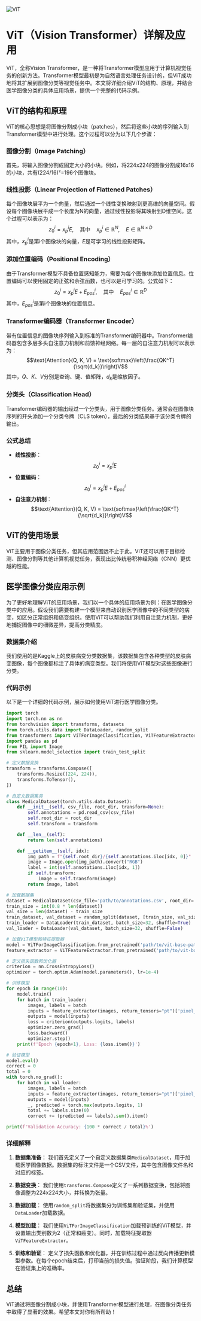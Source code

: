 ![ViT](BigModel/ViT/ViT.png)
# ViT（Vision Transformer）详解及应用

ViT，全称Vision Transformer，是一种将Transformer模型应用于计算机视觉任务的创新方法。Transformer模型最初是为自然语言处理任务设计的，但ViT成功地将其扩展到图像分类等视觉任务中。本文将详细介绍ViT的结构、原理，并结合医学图像分类的具体应用场景，提供一个完整的代码示例。

## ViT的结构和原理

ViT的核心思想是将图像分割成小块（patches），然后将这些小块的序列输入到Transformer模型中进行处理。这个过程可以分为以下几个步骤：

### 图像分割（Image Patching）

首先，将输入图像分割成固定大小的小块。例如，将224x224的图像分割成16x16的小块，共有(224/16)²=196个图像块。

### 线性投影（Linear Projection of Flattened Patches）

每个图像块展平为一个向量，然后通过一个线性变换映射到更高维的向量空间。假设每个图像块展平成一个长度为N的向量，通过线性投影将其映射到D维空间。这个过程可以表示为：
$$z_0^i = x_p^iE, \quad \text{其中} \quad x_p^i \in \mathbb{R}^{N}, \quad E \in \mathbb{R}^{N \times D}$$
其中，$x_p^i$是第i个图像块的向量，$E$是可学习的线性投影矩阵。

### 添加位置编码（Positional Encoding）

由于Transformer模型不具备位置感知能力，需要为每个图像块添加位置信息。位置编码可以使用固定的正弦和余弦函数，也可以是可学习的。公式如下：
$$z_0^i = x_p^iE + E_{pos}^i, \quad \text{其中} \quad E_{pos}^i \in \mathbb{R}^{D}$$
其中，$E_{pos}^i$是第i个图像块的位置信息。

### Transformer编码器（Transformer Encoder）

带有位置信息的图像块序列输入到标准的Transformer编码器中。Transformer编码器包含多层多头自注意力机制和前馈神经网络。每一层的自注意力机制可以表示为：
$$\text{Attention}(Q, K, V) = \text{softmax}\left(\frac{QK^T}{\sqrt{d_k}}\right)V$$
其中，$Q$、$K$、$V$分别是查询、键、值矩阵，$d_k$是缩放因子。

### 分类头（Classification Head）

Transformer编码器的输出经过一个分类头，用于图像分类任务。通常会在图像块序列的开头添加一个分类令牌（CLS token），最后的分类结果基于该分类令牌的输出。

### 公式总结

- **线性投影**：
$$z_0^i = x_p^iE$$
- **位置编码**：
$$z_0^i = x_p^iE + E_{pos}^i$$
- **自注意力机制**：
$$\text{Attention}(Q, K, V) = \text{softmax}\left(\frac{QK^T}{\sqrt{d_k}}\right)V$$

## ViT的使用场景

ViT主要用于图像分类任务，但其应用范围远不止于此。ViT还可以用于目标检测、图像分割等其他计算机视觉任务，表现出比传统卷积神经网络（CNN）更优越的性能。

## 医学图像分类应用示例

为了更好地理解ViT的应用场景，我们以一个具体的应用场景为例：在医学图像分类中的应用。假设我们需要构建一个模型来自动识别医学图像中的不同类型的病变，如区分正常组织和癌变组织。使用ViT可以帮助我们利用自注意力机制，更好地捕捉图像中的细微差异，提高分类精度。

### 数据集介绍

我们使用的是Kaggle上的皮肤病变分类数据集，该数据集包含各种类型的皮肤病变图像，每个图像都标注了具体的病变类型。我们将使用ViT模型对这些图像进行分类。

### 代码示例

以下是一个详细的代码示例，展示如何使用ViT进行医学图像分类。

```python
import torch
import torch.nn as nn
from torchvision import transforms, datasets
from torch.utils.data import DataLoader, random_split
from transformers import ViTForImageClassification, ViTFeatureExtractor
import pandas as pd
from PIL import Image
from sklearn.model_selection import train_test_split

# 定义数据变换
transform = transforms.Compose([
    transforms.Resize((224, 224)),
    transforms.ToTensor(),
])

# 自定义数据集类
class MedicalDataset(torch.utils.data.Dataset):
    def __init__(self, csv_file, root_dir, transform=None):
        self.annotations = pd.read_csv(csv_file)
        self.root_dir = root_dir
        self.transform = transform

    def __len__(self):
        return len(self.annotations)

    def __getitem__(self, idx):
        img_path = f"{self.root_dir}/{self.annotations.iloc[idx, 0]}"
        image = Image.open(img_path).convert("RGB")
        label = int(self.annotations.iloc[idx, 1])
        if self.transform:
            image = self.transform(image)
        return image, label

# 加载数据集
dataset = MedicalDataset(csv_file='path/to/annotations.csv', root_dir='path/to/images', transform=transform)
train_size = int(0.8 * len(dataset))
val_size = len(dataset) - train_size
train_dataset, val_dataset = random_split(dataset, [train_size, val_size])
train_loader = DataLoader(train_dataset, batch_size=32, shuffle=True)
val_loader = DataLoader(val_dataset, batch_size=32, shuffle=False)

# 加载ViT模型和特征提取器
model = ViTForImageClassification.from_pretrained('path/to/vit-base-patch16-224-in21k', num_labels=2)
feature_extractor = ViTFeatureExtractor.from_pretrained('path/to/vit-base-patch16-224-in21k')

# 定义损失函数和优化器
criterion = nn.CrossEntropyLoss()
optimizer = torch.optim.Adam(model.parameters(), lr=1e-4)

# 训练模型
for epoch in range(10):
    model.train()
    for batch in train_loader:
        images, labels = batch
        inputs = feature_extractor(images, return_tensors="pt")['pixel_values']
        outputs = model(inputs)
        loss = criterion(outputs.logits, labels)
        optimizer.zero_grad()
        loss.backward()
        optimizer.step()
    print(f'Epoch {epoch+1}, Loss: {loss.item()}')

# 验证模型
model.eval()
correct = 0
total = 0
with torch.no_grad():
    for batch in val_loader:
        images, labels = batch
        inputs = feature_extractor(images, return_tensors="pt")['pixel_values']
        outputs = model(inputs)
        _, predicted = torch.max(outputs.logits, 1)
        total += labels.size(0)
        correct += (predicted == labels).sum().item()

print(f'Validation Accuracy: {100 * correct / total}%')
```

### 详细解释

1. **数据集准备**：
   我们首先定义了一个自定义数据集类`MedicalDataset`，用于加载医学图像数据。数据集的标注文件是一个CSV文件，其中包含图像文件名和对应的标签。

2. **数据变换**：
   我们使用`transforms.Compose`定义了一系列数据变换，包括将图像调整为224x224大小，并转换为张量。

3. **数据加载**：
   使用`random_split`将数据集分为训练集和验证集，并使用`DataLoader`加载数据。

4. **模型加载**：
   我们使用`ViTForImageClassification`加载预训练的ViT模型，并设置输出类别数为2（正常和癌变）。同时，加载特征提取器`ViTFeatureExtractor`。

5. **训练和验证**：
   定义了损失函数和优化器，并在训练过程中通过反向传播更新模型参数。在每个epoch结束后，打印当前的损失值。验证阶段，我们计算模型在验证集上的准确率。

## 总结

ViT通过将图像分割成小块，并使用Transformer模型进行处理，在图像分类任务中取得了显著的效果。希望本文对你有所帮助！
